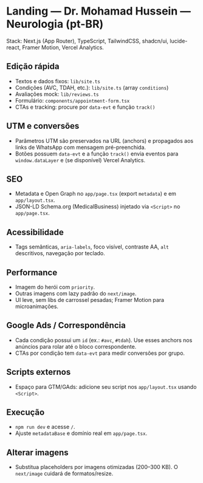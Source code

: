 # Landing — Dr. Mohamad Hussein — Neurologia (pt-BR)

Stack: Next.js (App Router), TypeScript, TailwindCSS, shadcn/ui, lucide-react, Framer Motion, Vercel Analytics.

## Edição rápida
- Textos e dados fixos: `lib/site.ts`
- Condições (AVC, TDAH, etc.): `lib/site.ts` (array `conditions`)
- Avaliações mock: `lib/reviews.ts`
- Formulário: `components/appointment-form.tsx`
- CTAs e tracking: procure por `data-evt` e função `track()`

## UTM e conversões
- Parâmetros UTM são preservados na URL (anchors) e propagados aos links de WhatsApp com mensagem pré-preenchida.
- Botões possuem `data-evt` e a função `track()` envia eventos para `window.dataLayer` e (se disponível) Vercel Analytics.

## SEO
- Metadata e Open Graph no `app/page.tsx` (export `metadata`) e em `app/layout.tsx`.
- JSON-LD Schema.org (MedicalBusiness) injetado via `<Script>` no `app/page.tsx`.

## Acessibilidade
- Tags semânticas, `aria-labels`, foco visível, contraste AA, `alt` descritivos, navegação por teclado.

## Performance
- Imagem do herói com `priority`.
- Outras imagens com lazy padrão do `next/image`.
- UI leve, sem libs de carrossel pesadas; Framer Motion para microanimações.

## Google Ads / Correspondência
- Cada condição possui um `id` (ex.: `#avc`, `#tdah`). Use esses anchors nos anúncios para rolar até o bloco correspondente.
- CTAs por condição tem `data-evt` para medir conversões por grupo.

## Scripts externos
- Espaço para GTM/GAds: adicione seu script nos `app/layout.tsx` usando `<Script>`.

## Execução
- `npm run dev` e acesse `/`.
- Ajuste `metadataBase` e domínio real em `app/page.tsx`.

## Alterar imagens
- Substitua placeholders por imagens otimizadas (200–300 KB). O `next/image` cuidará de formatos/resize.
